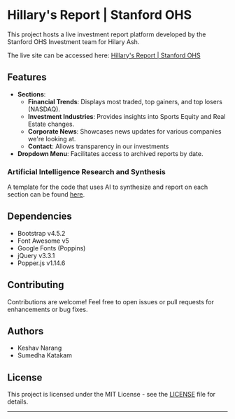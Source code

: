 # Hillary's Report | Stanford OHS

This project hosts a live investment report platform developed by the Stanford OHS Investment team for Hilary Ash.

The live site can be accessed here: [Hillary's Report | Stanford OHS](https://stanford-ohs-wharton.github.io/HilaryAsh/)

## Features

- **Sections**:
  - **Financial Trends**: Displays most traded, top gainers, and top losers (NASDAQ).
  - **Investment Industries**: Provides insights into Sports Equity and Real Estate changes.
  - **Corporate News**: Showcases news updates for various companies we're looking at.
  - **Contact**: Allows transparency in our investments
- **Dropdown Menu**: Facilitates access to archived reports by date.

### Artificial Intelligence Research and Synthesis

A template for the code that uses AI to synthesize and report on each section can be found [here](https://colab.research.google.com/drive/1Ixjf27JgUQ_eF8Yg-XJkbIcjBbazyZMs?usp=sharing).

## Dependencies

- Bootstrap v4.5.2
- Font Awesome v5
- Google Fonts (Poppins)
- jQuery v3.3.1
- Popper.js v1.14.6

## Contributing

Contributions are welcome! Feel free to open issues or pull requests for enhancements or bug fixes.

## Authors

- Keshav Narang
- Sumedha Katakam

## License

This project is licensed under the MIT License - see the [LICENSE](https://github.com/Stanford-OHS-Wharton/HilaryAsh/blob/main/LICENSE) file for details.

---
